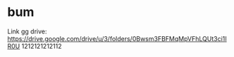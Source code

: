 # bum
Link gg drive: https://drive.google.com/drive/u/3/folders/0Bwsm3FBFMqMpVFhLQUt3ci1IR0U
1212121212112
